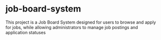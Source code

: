 # job-board-system
This project is a Job Board System designed for users to browse and apply for jobs, while allowing administrators to manage job postings and application statuses
